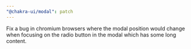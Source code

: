 ```yaml
---
"@chakra-ui/modal": patch
---
```


Fix a bug in chromium browsers where the modal position would change when
focusing on the radio button in the modal which has some long content.
